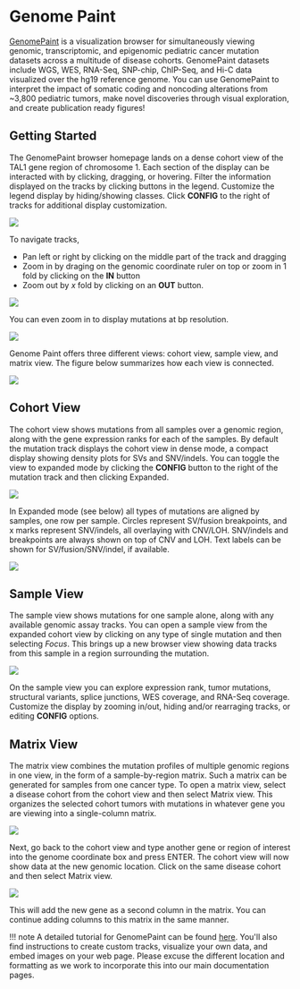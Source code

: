 # Genome Paint

[GenomePaint](https://genomepaint.stjude.cloud/) is a visualization browser for simultaneously viewing genomic, transcriptomic, and epigenomic pediatric cancer mutation datasets across a multitude of disease cohorts. GenomePaint datasets include WGS, WES, RNA-Seq, SNP-chip, ChIP-Seq, and Hi-C data visualized over the hg19 reference genome. You can use GenomePaint to interpret the impact of somatic coding and noncoding alterations from ~3,800 pediatric tumors, make novel discoveries through visual exploration, and create publication ready figures!

## Getting Started

The GenomePaint browser homepage lands on a dense cohort view of the TAL1 gene region of chromosome 1. Each section of the display can be interacted with by clicking, dragging, or hovering. Filter the information displayed on the tracks by clicking buttons in the legend. Customize the legend display by hiding/showing classes. Click **CONFIG** to the right of tracks for additional display customization.

![](../../images/guides/portals/genome-paint/genome_paint_overview.png)

To navigate tracks,

* Pan left or right by clicking on the middle part of the track and dragging
* Zoom in by draging on the genomic coordinate ruler on top or zoom in 1 fold by clicking on the **IN** button
* Zoom out by *x* fold by clicking on an **OUT** button.

![](../../images/guides/portals/genome-paint/navigation.gif)

You can even zoom in to display mutations at bp resolution. 

![](../../images/guides/portals/genome-paint/bp_resolution.png)

Genome Paint offers three different views: cohort view, sample view, and matrix view. The figure below summarizes how each view is connected.

![](../../images/guides/portals/genome-paint/genome_paint_views.png)


## Cohort View
The cohort view shows mutations from all samples over a genomic region, along with the gene expression ranks for each of the samples. By default the mutation track displays the cohort view in dense mode, a compact display showing density plots for SVs and SNV/indels. You can toggle the view to expanded mode by clicking the **CONFIG** button to the right of the mutation track and then clicking Expanded.

![](../../images/guides/portals/genome-paint/dense_expand_toggle.gif)

In Expanded mode (see below) all types of mutations are aligned by samples, one row per sample. Circles represent SV/fusion breakpoints, and x marks represent SNV/indels, all overlaying with CNV/LOH. SNV/indels and breakpoints are always shown on top of CNV and LOH. Text labels can be shown for SV/fusion/SNV/indel, if available.

![](../../images/guides/portals/genome-paint/expanded_view.png)

## Sample View
The sample view shows mutations for one sample alone, along with any available genomic assay tracks. You can open a sample view from the expanded cohort view by clicking on any type of single mutation and then selecting *Focus*. This brings up a new browser view showing data tracks from this sample in a region surrounding the mutation.

![](../../images/guides/portals/genome-paint/sample_view.gif)

On the sample view you can explore expression rank, tumor mutations, structural variants, splice junctions, WES coverage, and RNA-Seq coverage. Customize the display by zooming in/out, hiding and/or rearraging tracks, or editing **CONFIG** options.

## Matrix View
The matrix view combines the mutation profiles of multiple genomic regions in one view, in the form of a sample-by-region matrix. Such a matrix can be generated for samples from one cancer type. To open a matrix view, select a disease cohort from the cohort view and then select Matrix view. This organizes the selected cohort tumors with mutations in whatever gene you are viewing into a single-column matrix.

![](../../images/guides/portals/genome-paint/matrix_view-1.gif)

Next, go back to the cohort view and type another gene or region of interest into the genome coordinate box and press ENTER. The cohort view will now show data at the new genomic location. Click on the same disease cohort and then select Matrix view.

![](../../images/guides/portals/genome-paint/matrix_view-2.gif)

This will add the new gene as a second column in the matrix. You can continue adding columns to this matrix in the same manner.


!!! note
    A detailed tutorial for GenomePaint can be found [here](https://docs.google.com/document/d/1owXUQuqw5hBHFERm0Ria7anKtpyoPBaZY_MCiXXf5wE/edit). You'll also find instructions to create custom tracks, visualize your own data, and embed images on your web page. Please excuse the different location and formatting as we work to incorporate this into our main documentation pages. 